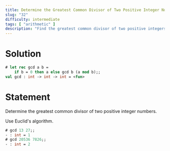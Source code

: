 ```yaml
---
title: Determine the Greatest Common Divisor of Two Positive Integer Numbers
slug: "32"
difficulty: intermediate
tags: [ "arithmetic" ]
description: "Find the greatest common divisor of two positive integers using Euclid's algorithm."
---
```


# Solution

```ocaml
# let rec gcd a b =
    if b = 0 then a else gcd b (a mod b);;
val gcd : int -> int -> int = <fun>
```

# Statement

Determine the greatest common divisor of two positive integer numbers.

Use Euclid's algorithm.

```ocaml
# gcd 13 27;;
- : int = 1
# gcd 20536 7826;;
- : int = 2
```
